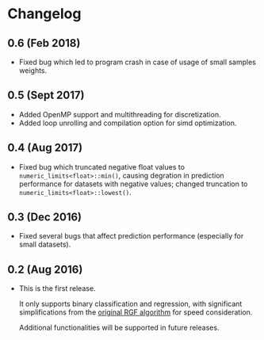 # Changelog

## 0.6 (Feb 2018)

  - Fixed bug which led to program crash in case of usage of small samples weights.

## 0.5 (Sept 2017)

  - Added OpenMP support and multithreading for discretization.
  - Added loop unrolling and compilation option for simd optimization.

## 0.4 (Aug 2017)

  - Fixed bug which truncated negative float values to `numeric_limits<float>::min()`, causing degration in prediction performance for datasets with negative values; changed truncation to `numeric_limits<float>::lowest()`.

## 0.3 (Dec 2016)

  - Fixed several bugs that affect prediction performance (especially for small datasets).

## 0.2 (Aug 2016)

  - This is the first release.

    It only supports binary classification and regression, with significant simplifications from the [original RGF algorithm](https://arxiv.org/abs/1109.0887) for speed consideration.

    Additional functionalities  will be supported in future releases.
